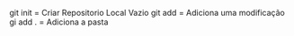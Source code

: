 

git init = Criar Repositorio Local Vazio
git add <algo> = Adiciona uma modificação
gi add . = Adiciona a pasta  